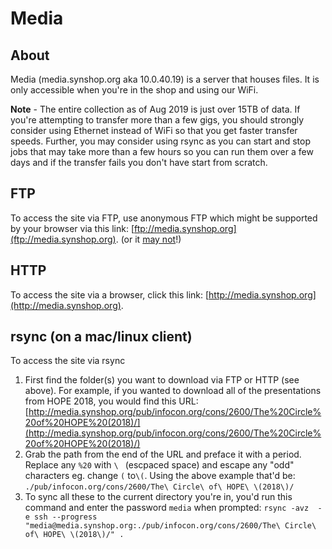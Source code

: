 # Media

## About

Media (media.synshop.org aka 10.0.40.19) is a server that houses files.  It is only accessible when
you're in the shop and using our WiFi.


__Note__ - The entire collection as of Aug 2019 is just over 15TB of data.  If you're attempting
to transfer more than a few gigs, you should strongly consider using Ethernet instead of WiFi so that
you get faster transfer speeds.
Further, you may consider using rsync as you can start and stop jobs that may take more than a
few hours so you can run them over a few days and if the transfer fails you don't have start from scratch.

## FTP

To access the site via FTP, use anonymous FTP which might be supported by your browser via this
link: [ftp://media.synshop.org](ftp://media.synshop.org). 
(or it [may not](https://www.bleepingcomputer.com/news/google/chrome-and-firefox-developers-aim-to-remove-support-for-ftp/)!)

## HTTP

To access the site via a browser, click this link: [http://media.synshop.org](http://media.synshop.org).


## rsync (on a mac/linux client)

To access the site via rsync

1. First find the folder(s) you want to download via FTP or HTTP (see above).
  For example, if you wanted to download all of the 
presentations from HOPE 2018, you would find this URL: 
[http://media.synshop.org/pub/infocon.org/cons/2600/The%20Circle%20of%20HOPE%20(2018)/](http://media.synshop.org/pub/infocon.org/cons/2600/The%20Circle%20of%20HOPE%20(2018)/)
1. Grab the path from the end of the URL and preface it with a period. Replace any `%20` with `\ ` (escpaced space)
 and escape any "odd" characters eg. change `(` to`\(`. Using the above example 
that'd be: `./pub/infocon.org/cons/2600/The\ Circle\ of\ HOPE\ \(2018\)/`
1. To sync all these to the current directory you're in, you'd run this command and enter the password `media` when
prompted: `rsync -avz  -e ssh --progress "media@media.synshop.org:./pub/infocon.org/cons/2600/The\ Circle\ of\ HOPE\ \(2018\)/" .`
